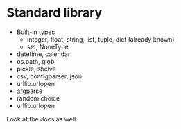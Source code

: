 # Standard library

  * Built-in types
      - integer, float, string, list, tuple, dict (already known)
      - set, NoneType
  * datetime, calendar
  * os.path, glob
  * pickle, shelve
  * csv, configparser, json
  * urllib.urlopen
  * argparse
  * random.choice
  * urllib.urlopen

Look at the docs as well.
